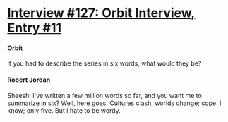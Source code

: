 # [Interview #127: Orbit Interview, Entry #11](https://www.theoryland.com/intvmain.php?i=127#11)

#### Orbit

If you had to describe the series in six words, what would they be?

#### Robert Jordan

Sheesh! I've written a few million words so far, and you want me to summarize in six? Well, here goes. Cultures clash, worlds change; cope. I know; only five. But I hate to be wordy.

